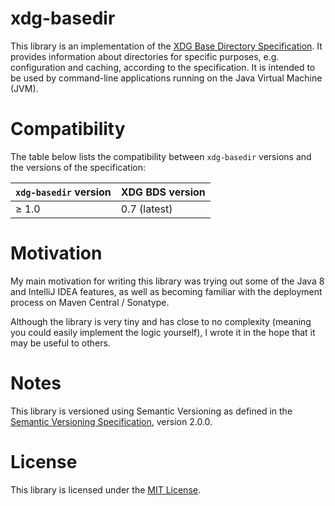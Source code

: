 # xdg-basedir

This library is an implementation of the [XDG Base Directory Specification](https://specifications.freedesktop.org/basedir-spec/basedir-spec-latest.html).
It provides information about directories for specific purposes, e.g. configuration and caching, according to the
 specification.
It is intended to be used by command-line applications running on the Java Virtual Machine (JVM).

# Compatibility

The table below lists the compatibility between `xdg-basedir` versions and the versions of the specification:

| `xdg-basedir` version | XDG BDS version |
| --- | --- |
| &ge; 1.0 | 0.7 (latest) |

# Motivation

My main motivation for writing this library was trying out some of the Java 8 and IntelliJ IDEA features, as well as
 becoming familiar with the deployment process on Maven Central / Sonatype.

Although the library is very tiny and has close to no complexity (meaning you could easily implement the logic
 yourself), I wrote it in the hope that it may be useful to others. 

# Notes

This library is versioned using Semantic Versioning as defined in the
 [Semantic Versioning Specification](http://semver.org/), version 2.0.0.

# License

This library is licensed under the [MIT License](https://mit-license.org/).
